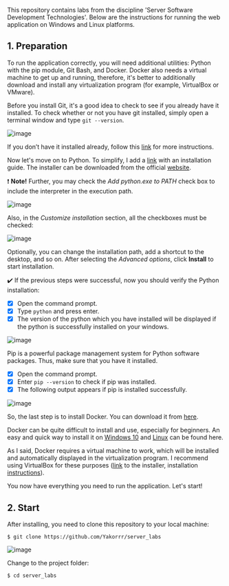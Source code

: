 This repository contains labs from the discipline 'Server Software Development Technologies'. Below are the instructions for running the web application on Windows and Linux platforms.

## 1. Preparation

To run the application correctly, you will need additional utilities: Python with the pip module, Git Bash, and Docker. Docker also needs a virtual machine to get up and running, therefore, it's better to additionally download and install any virtualization program (for example, VirtualBox or VMware).

Before you install Git, it's a good idea to check to see if you already have it installed. To check whether or not you have git installed, simply open a terminal window and type `git --version`.

![image](https://user-images.githubusercontent.com/85063387/203256670-b10cdbb9-3959-4677-8370-8ae936e7f4b7.png)


If you don’t have it installed already, follow this [link](https://git-scm.com/book/en/v2/Getting-Started-Installing-Git) for more instructions.

Now let's move on to Python. To simplify, I add a [link](https://www.digitalocean.com/community/tutorials/install-python-windows-10) with an installation guide. The installer can be downloaded from the official [website](https://www.python.org/downloads/).

:exclamation: **Note!** Further, you may check the *Add python.exe to PATH* check box to include the interpreter in the execution path.

![image](https://user-images.githubusercontent.com/85063387/203262445-9afbdc98-58bd-4f48-b40f-458c1dd53552.png)

Also, in the *Customize installation* section, all the checkboxes must be checked:

![image](https://user-images.githubusercontent.com/85063387/203262505-1c42719a-0683-41db-a896-48f827b97ee6.png)

Optionally, you can change the installation path, add a shortcut to the desktop, and so on. After selecting the *Advanced options*, click **Install** to start installation.

:heavy_check_mark: If the previous steps were successful, now you should verify the Python installation:

- [X] Open the command prompt.
- [X] Type `python` and press enter.
- [X] The version of the python which you have installed will be displayed if the python is successfully installed on your windows.

![image](https://user-images.githubusercontent.com/85063387/203280521-555eabb9-a417-4af7-890d-cc1ff483d2e1.png)

Pip is a powerful package management system for Python software packages. Thus, make sure that you have it installed.

- [X] Open the command prompt.
- [X] Enter `pip --version` to check if pip was installed.
- [X] The following output appears if pip is installed successfully.

![image](https://user-images.githubusercontent.com/85063387/203281511-8d7e4c6d-e5b9-46ea-9968-1040f006bb7d.png)

So, the last step is to install Docker. You can download it from [here](https://docs.docker.com/get-docker/).

Docker can be quite difficult to install and use, especially for beginners. An easy and quick way to install it on [Windows 10](https://www.youtube.com/watch?v=PHYRSPCD69U&t=367s&ab_channel=%D0%9A%D0%BE%D0%BC%D0%BF%D1%8C%D1%8E%D1%82%D0%B5%D1%80-%D1%8D%D1%82%D0%BE%D0%BF%D1%80%D0%BE%D1%81%D1%82%D0%BE%21) and [Linux](https://www.youtube.com/watch?v=l6nSkqEwab0&ab_channel=Kodprog-%D0%BB%D0%B8%D0%BD%D1%83%D0%BA%D1%81%2C%D0%B2%D0%B5%D0%B1-%D1%80%D0%B0%D0%B7%D1%80%D0%B0%D0%B1%D0%BE%D1%82%D0%BA%D0%B0) can be found here.

As I said, Docker requires a virtual machine to work, which will be installed and automatically displayed in the virtualization program. I recommend using VirtualBox for these purposes ([link](https://www.virtualbox.org/wiki/Downloads) to the installer, installation [instructions](https://www.youtube.com/watch?v=sB_5fqiysi4&ab_channel=TechGumbo)).

You now have everything you need to run the application. Let's start!

## 2. Start

After installing, you need to clone this repository to your local machine:

`$ git clone https://github.com/Yakorrr/server_labs`

![image](https://user-images.githubusercontent.com/85063387/203257692-b289ec23-57f9-4f28-8b03-2e982dec32eb.png)

Change to the project folder:

`$ cd server_labs`
